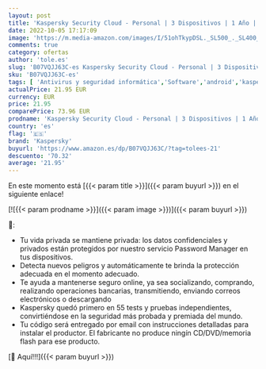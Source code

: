 ```yaml
---
layout: post
title: 'Kaspersky Security Cloud - Personal | 3 Dispositivos | 1 Año | PC / Mac / Android | Código de activación vía correo electrónico'
date: 2022-10-05 17:17:09
image: 'https://m.media-amazon.com/images/I/51ohTkypDSL._SL500_._SL400_.jpg'
comments: true
category: ofertas
author: 'tole.es'
slug: 'B07VQJJ63C-es Kaspersky Security Cloud - Personal | 3 Dispositivos | 1...'
sku: 'B07VQJJ63C-es'
tags: [ 'Antivirus y seguridad informática','Software','android','kaspersky','🇪🇸', ]
actualPrice: 21.95 EUR
currency: EUR
price: 21.95
comparePrice: 73.96 EUR
prodname: 'Kaspersky Security Cloud - Personal | 3 Dispositivos | 1 Año | PC / Mac / Android | Código de activación vía correo electrónico'
country: 'es'
flag: '🇪🇸'
brand: 'Kaspersky'
buyurl: 'https://www.amazon.es/dp/B07VQJJ63C/?tag=tolees-21'
descuento: '70.32'
average: '21.95'
---
```


En este momento está [{{< param title >}}]({{< param buyurl >}}) en el siguiente enlace!

[![{{< param prodname >}}]({{< param image >}})]({{< param buyurl >}})

🔎:

- Tu vida privada se mantiene privada: los datos confidenciales y privados están protegidos por nuestro servicio Password Manager en tus dispositivos.
- Detecta nuevos peligros y automáticamente te brinda la protección adecuada en el momento adecuado.
- Te ayuda a mantenerse seguro online, ya sea socializando, comprando, realizando operaciones bancarias, transmitiendo, enviando correos electrónicos o descargando
- Kaspersky quedó primero en 55 tests y pruebas independientes, convirtiéndose en la seguridad más probada y premiada del mundo.
- Tu código será entregado por email con instrucciones detalladas para instalar el productor. El fabricante no produce ningín CD/DVD/memoria flash para ese producto.

[🛒 Aquí!!!]({{< param buyurl >}})
